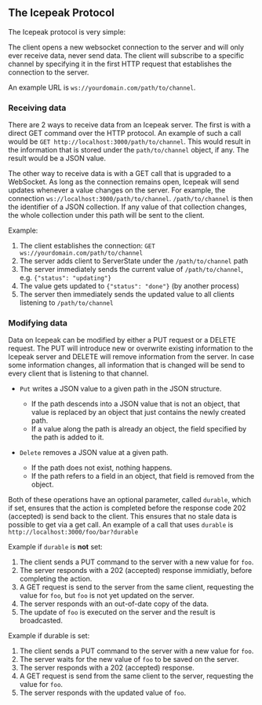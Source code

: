 ## The Icepeak Protocol

The Icepeak protocol is very simple:

The client opens a new websocket connection to the server and will only ever receive data, never send data.
The client will subscribe to a specific channel by specifying it in the first HTTP request that
establishes the connection to the server.

An example URL is `ws://yourdomain.com/path/to/channel`.

### Receiving data

There are 2 ways to receive data from an Icepeak server. The first is with a direct GET command over
the HTTP protocol. An example of such a call would be `GET http://localhost:3000/path/to/channel`.
This would result in the information that is stored under the `path/to/channel` object, if any.
The result would be a JSON value.

The other way to receive data is with a GET call that is upgraded to a WebSocket.
As long as the connection remains open, Icepeak will send updates whenever a value changes on
the server. For example, the connection `ws://localhost:3000/path/to/channel`.
`/path/to/channel` is then the identifier of a JSON collection.
If any value of that collection changes, the whole collection under this path will be sent to
the client.

Example:

1. The client establishes the connection: `GET ws://yourdomain.com/path/to/channel`
2. The server adds client to ServerState under the `/path/to/channel` path
3. The server immediately sends the current value of `/path/to/channel`, e.g. `{"status": "updating"}`
4. The value gets updated to `{"status": "done"}` (by another process)
5. The server then immediately sends the updated value to all clients listening to `/path/to/channel`

### Modifying data

Data on Icepeak can be modified by either a PUT request or a DELETE request. The PUT will introduce
new or overwrite existing information to the Icepeak server and DELETE will remove information from
the server. In case some information changes, all information that is changed will be send to every
client that is listening to that channel.

- `Put` writes a JSON value to a given path in the JSON structure.

  - If the path descends into a JSON value that is not an object, that value is
    replaced by an object that just contains the newly created path.
  - If a value along the path is already an object, the field specified by the
    path is added to it.

- `Delete` removes a JSON value at a given path.

  - If the path does not exist, nothing happens.
  - If the path refers to a field in an object, that field is removed from the
    object.

Both of these operations have an optional parameter, called `durable`, which if set,
ensures that the action is completed before the response code 202 (accepted) is
send back to the client. This ensures that no stale data is possible to get via
a get call. An example of a call that uses `durable` is `http://localhost:3000/foo/bar?durable`

Example if `durable` is **not** set:
1. The client sends a PUT command to the server with a new value for `foo`.
2. The server responds with a 202 (accepted) response immidiatly, before completing the action.
3. A GET request is send to the server from the same client,
    requesting the value for `foo`, but `foo` is not yet updated on the server.
4. The server responds with an out-of-date copy of the data.
5. The update of `foo` is executed on the server and the result is broadcasted.

Example if durable is set:
1. The client sends a PUT command to the server with a new value for `foo`.
2. The server waits for the new value of `foo` to be saved on the server.
3. The server responds with a 202 (accepted) response.
4. A GET request is send from the same client to the server, requesting the value for `foo`.
5. The server responds with the updated value of `foo`.
